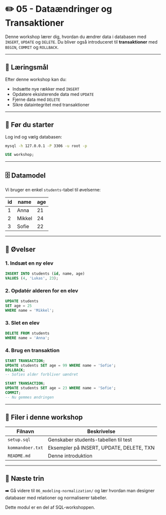 # ✏️ 05 - Dataændringer og Transaktioner

Denne workshop lærer dig, hvordan du ændrer data i databasen med `INSERT`, `UPDATE` og `DELETE`. Du bliver også introduceret til **transaktioner** med `BEGIN`, `COMMIT` og `ROLLBACK`.

---

## 🎯 Læringsmål

Efter denne workshop kan du:
- Indsætte nye rækker med `INSERT`
- Opdatere eksisterende data med `UPDATE`
- Fjerne data med `DELETE`
- Sikre dataintegritet med transaktioner

---

## 🧭 Før du starter

Log ind og vælg databasen:
```bash
mysql -h 127.0.0.1 -P 3306 -u root -p
```
```sql
USE workshop;
```

---

## 🗄️ Datamodel
Vi bruger en enkel `students`-tabel til øvelserne:

| id | name   | age |
|----|--------|-----|
| 1  | Anna   | 21  |
| 2  | Mikkel | 24  |
| 3  | Sofie  | 22  |

---

## 🧪 Øvelser

### 1. Indsæt en ny elev
```sql
INSERT INTO students (id, name, age)
VALUES (4, 'Lukas', 23);
```

### 2. Opdatér alderen for en elev
```sql
UPDATE students
SET age = 25
WHERE name = 'Mikkel';
```

### 3. Slet en elev
```sql
DELETE FROM students
WHERE name = 'Anna';
```

### 4. Brug en transaktion
```sql
START TRANSACTION;
UPDATE students SET age = 99 WHERE name = 'Sofie';
ROLLBACK;
-- Sofies alder forbliver uændret

START TRANSACTION;
UPDATE students SET age = 23 WHERE name = 'Sofie';
COMMIT;
-- Nu gemmes ændringen
```

---

## 📁 Filer i denne workshop

| Filnavn         | Beskrivelse                                 |
|------------------|----------------------------------------------|
| `setup.sql`      | Genskaber students-tabellen til test         |
| `kommandoer.txt` | Eksempler på INSERT, UPDATE, DELETE, TXN     |
| `README.md`      | Denne introduktion                           |

---

## 🏁 Næste trin

➡️ Gå videre til `06_modeling-normalization/` og lær hvordan man designer databaser med relationer og normaliserer tabeller.

Dette modul er en del af SQL-workshoppen.
